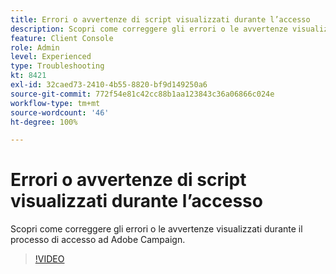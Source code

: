 ```yaml
---
title: Errori o avvertenze di script visualizzati durante l’accesso
description: Scopri come correggere gli errori o le avvertenze visualizzati durante il processo di accesso ad Adobe Campaign.
feature: Client Console
role: Admin
level: Experienced
type: Troubleshooting
kt: 8421
exl-id: 32caed73-2410-4b55-8820-bf9d149250a6
source-git-commit: 772f54e81c42cc88b1aa123843c36a06866c024e
workflow-type: tm+mt
source-wordcount: '46'
ht-degree: 100%

---
```


# Errori o avvertenze di script visualizzati durante l’accesso

Scopri come correggere gli errori o le avvertenze visualizzati durante il processo di accesso ad Adobe Campaign.

>[!VIDEO](https://video.tv.adobe.com/v/335975?quality=12)

